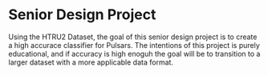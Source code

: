 # Senior Design Project


Using the HTRU2 Dataset, the goal of this senior design project is to create a high accurace classifier for Pulsars. The intentions of this project is purely educational, and if accuracy is high enoguh the goal will be to transition to a larger dataset with a more applicable data format.
